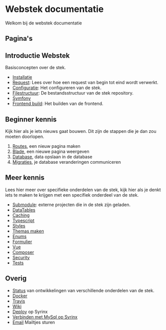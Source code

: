 # Webstek documentatie

Welkom bij de webstek documentatie

## Pagina's

## Introductie Webstek

Basisconcepten over de stek.

- [Installatie](installatie.md)
- [Request](request.md): Lees over hoe een request van begin tot eind wordt verwerkt.
- [Configuratie](configuratie.md): Het configureren van de stek.
- [Filestructuur](filestructuur.md): De bestandsstructuur van de stek repository.
- [Symfony](symfony.md)
- [Frontend build](frontend.md): Het builden van de frontend.

## Beginner kennis

Kijk hier als je iets nieuws gaat bouwen. Dit zijn de stappen die je dan zou moeten doorlopen.

1. [Routes](routes.md), een nieuw pagina maken
1. [Blade](blade.md), een nieuwe pagina weergeven
1. [Database](orm.md), data opslaan in de database
1. [Migraties](migraties.md), je database veranderingen communiceren

## Meer kennis

Lees hier meer over specifieke onderdelen van de stek, kijk hier als je denkt iets te maken te krijgen met een specifiek onderdeel van de stek.

- [Submodule](submodule.md): externe projecten die in de stek zijn geladen.
- [DataTables](datatables.md)
- [Caching](caching.md)
- [Typescript](typescript.md)
- [Styles](styles.md)
- [Themas maken](themas-maken.md)
- [Enums](enums.md)
- [Formulier](formulier.md)
- [Vue](vue.md)
- [Composer](composer.md)
- [Security](security.md)
- [Tests](test.md)

## Overig

- [Status](status.md) van ontwikkelingen van verschillende onderdelen van de stek.
- [Docker](installatie-docker.md)
- [Travis](ci.md)
- [Wiki](wiki.md)
- [Deploy](deploy.md) op Syrinx
- [Verbinden met MySql op Syrinx](verbinden-met-mysql-op-syrinx.md)
- [Email](email.md) Mailtjes sturen
